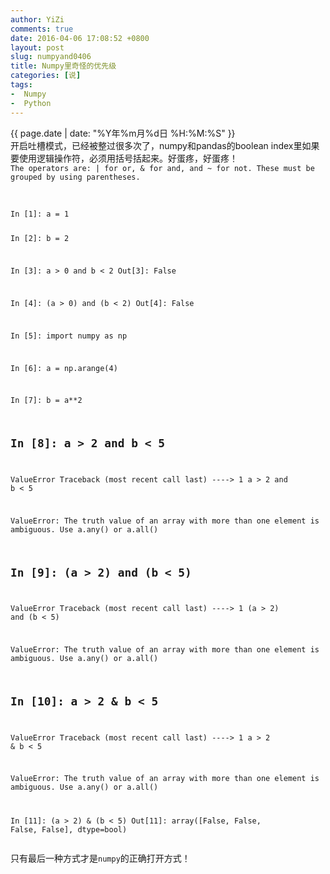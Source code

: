 ```yaml
---
author: YiZi
comments: true
date: 2016-04-06 17:08:52 +0800
layout: post
slug: numpyand0406
title: Numpy里奇怪的优先级
categories: [说]
tags:
-  Numpy
-  Python
---
```

<div class="saying">
<div class="timestamp">{{ page.date | date: "%Y年%m月%d日 %H:%M:%S" }}</div>
开启吐槽模式，已经被整过很多次了，numpy和pandas的boolean index里如果要使用逻辑操作符，必须用括号括起来。好蛋疼，好蛋疼！<br/>
<code>The operators are: | for or, & for and, and ~ for not. These must be grouped by using parentheses.</code><br/>
<br/>
<pre><code lang="python">
In [1]: a = 1

In [2]: b = 2

In [3]: a > 0 and b < 2
Out[3]: False

In [4]: (a > 0) and (b < 2)
Out[4]: False

In [5]: import numpy as np

In [6]: a = np.arange(4)

In [7]: b = a**2

In [8]: a > 2 and b < 5
---------------------------------------------------------------------------
ValueError                                Traceback (most recent call last)
----> 1 a > 2 and b < 5

ValueError: The truth value of an array with more than one element is ambiguous.
 Use a.any() or a.all()

In [9]: (a > 2) and (b < 5)
---------------------------------------------------------------------------
ValueError                                Traceback (most recent call last)
----> 1 (a > 2) and (b < 5)

ValueError: The truth value of an array with more than one element is ambiguous.
 Use a.any() or a.all()

In [10]: a > 2 & b < 5
---------------------------------------------------------------------------
ValueError                                Traceback (most recent call last)
----> 1 a > 2 & b < 5

ValueError: The truth value of an array with more than one element is ambiguous.
 Use a.any() or a.all()

In [11]: (a > 2) & (b < 5)
Out[11]: array([False, False, False, False], dtype=bool)
</code></pre>
只有最后一种方式才是`numpy`的正确打开方式！
</div>

